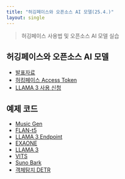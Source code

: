```yaml
---
title: "허깅페이스와 오픈소스 AI 모델(25.4.)"
layout: single
---
```


> 허깅페이스 사용법 및 오픈소스 AI 모델 실습

## 허깅페이스와 오픈소스 AI 모델
* [발표자료][1-1]
* [허킹페이스 Access Token][1-2]
* [LLAMA 3 사용 신청][1-3]

## 예제 코드
* [Music Gen][2-1]
* [FLAN-t5][2-2]
* [LLAMA 3 Endpoint][2-3]
* [EXAONE][2-4]
* [LLAMA 3][2-5]
* [VITS][2-6]
* [Suno Bark][2-7]
* [객체탐지 DETR][2-8]

  
[1-1]: https://drive.google.com/file/d/1vu3695Iky3lOTqP00GbyhoQn5AdfVgTe/view?usp=drive_link
[1-2]: https://drive.google.com/file/d/177g1G1w8UvvRrSdyJi5ggmhGT1N5RsdP/view?usp=drive_link
[1-3]: https://drive.google.com/file/d/1GVn1EGIg0HAjbvcHyoUr0l_Fa7zXhmX2/view?usp=drive_link
[2-1]: https://colab.research.google.com/drive/1tLtUL-sQc71Yth5v1n-4vFor7e_HLsoy
[2-2]: https://colab.research.google.com/drive/1TIHzzlRtmUdEWJwCZfElEqFoeAniji6r
[2-3]: https://colab.research.google.com/drive/1BkJdT2dhiT4lzrYEzDPqi8RruD-rDv_a
[2-4]: https://colab.research.google.com/drive/1Dg7S4FA5IHNSrLTOtmPUIjzclUZZByED
[2-5]: https://colab.research.google.com/drive/1SzRW1mtOsE7MSlFRuyd429-EvyRq-Cg5
[2-6]: https://colab.research.google.com/drive/13GomMt8wcSo4CzDy3hpwPLzYLagO8P8y
[2-7]: https://colab.research.google.com/drive/1MVmqPcJxGPVcHBeF570MDgAMI3f7A84x
[2-8]: https://colab.research.google.com/drive/1ZYklfHjOoIhkJdcJH1VuBM0SneR6fFYM

